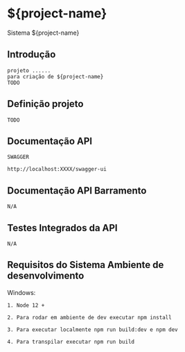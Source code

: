 ${project-name}
====================
Sistema ${project-name}


Introdução
------------

	projeto ......
	para criação de ${project-name}
	TODO
	
Definição projeto
-------------------------------------
	TODO


Documentação API
---------------------------------
	SWAGGER

	http://localhost:XXXX/swagger-ui

Documentação API Barramento
---------------------------------

	N/A	

Testes Integrados da API
---------------------------------

	N/A		

Requisitos do Sistema Ambiente de desenvolvimento 
-------------------
Windows:

	1. Node 12 +
	 
	2. Para rodar em ambiente de dev executar npm install

    3. Para executar localmente npm run build:dev e npm dev
	
	4. Para transpilar executar npm run build
	